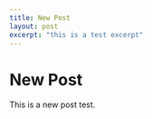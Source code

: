 ```yaml
---
title: New Post
layout: post
excerpt: "this is a test excerpt"
---
```


# New Post

This is a new post test.

